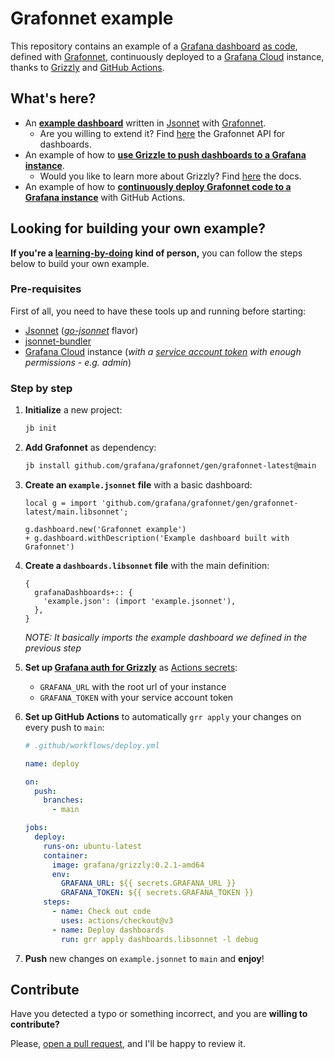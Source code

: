 # Grafonnet example

This repository contains an example of a [Grafana dashboard](https://grafana.com/docs/grafana/latest/dashboards/)
[as code](https://grafana.com/blog/2022/12/06/a-complete-guide-to-managing-grafana-as-code-tools-tips-and-tricks/), 
defined with [Grafonnet](https://github.com/grafana/grafonnet), continuously deployed to 
a [Grafana Cloud](https://grafana.com/products/cloud/) instance, 
thanks to [Grizzly](https://github.com/grafana/grizzly) and [GitHub Actions](https://docs.github.com/en/actions).

## What's here?

- An **[example dashboard](./example.jsonnet)** written in [Jsonnet](https://jsonnet.org/) with [Grafonnet](https://github.com/grafana/grafonnet).
  - Are you willing to extend it? Find [here](https://grafana.github.io/grafonnet/API/dashboard/index.html) the Grafonnet API for dashboards.
- An example of how to **[use Grizzle to push dashboards to a Grafana instance](./.github/workflows/deploy.yml#L20)**.
  - Would you like to learn more about Grizzly? Find [here](https://grafana.github.io/grizzly/) the docs.
- An example of how to **[continuously deploy Grafonnet code to a Grafana instance](./.github/workflows/deploy.yml)** with GitHub Actions.

## Looking for building your own example?

**If you're a [learning-by-doing](https://en.wikipedia.org/wiki/Learning-by-doing) kind of person,** you can follow the steps below to build your own example.

### Pre-requisites

First of all, you need to have these tools up and running before starting:

  - [Jsonnet](https://jsonnet.org/) (*[go-jsonnet](https://github.com/google/go-jsonnet#installation-instructions)* flavor)
  - [jsonnet-bundler](https://github.com/jsonnet-bundler/jsonnet-bundler#install)
  - [Grafana Cloud](https://grafana.com/products/cloud/) instance (*with a [service account token](https://grafana.com/docs/grafana/latest/administration/service-accounts/#service-account-tokens) with enough permissions - e.g. admin*)

### Step by step

1. **Initialize** a new project:

    ```sh
    jb init
    ```

2. **Add Grafonnet** as dependency:

    ```sh
    jb install github.com/grafana/grafonnet/gen/grafonnet-latest@main
    ```

3. **Create an `example.jsonnet` file** with a basic dashboard:

    ```jsonnet
    local g = import 'github.com/grafana/grafonnet/gen/grafonnet-latest/main.libsonnet';
    
    g.dashboard.new('Grafonnet example')
    + g.dashboard.withDescription('Example dashboard built with Grafonnet')
    ```

4. **Create a `dashboards.libsonnet` file** with the main definition:

    ```jsonnet
    {
      grafanaDashboards+:: {
        'example.json': (import 'example.jsonnet'),
      },
    }
    ```

    *NOTE: It basically imports the example dashboard we defined in the previous step*

5. **Set up [Grafana auth for Grizzly](https://grafana.github.io/grizzly/authentication/#grafana-itself)** as [Actions secrets](https://docs.github.com/en/actions/security-guides/encrypted-secrets):

    - `GRAFANA_URL` with the root url of your instance
    - `GRAFANA_TOKEN` with your service account token

6. **Set up GitHub Actions** to automatically `grr apply` your changes on every push to `main`:

    ```yaml
    # .github/workflows/deploy.yml

    name: deploy
    
    on:
      push:
        branches:
          - main
    
    jobs:
      deploy:
        runs-on: ubuntu-latest
        container:
          image: grafana/grizzly:0.2.1-amd64
          env:
            GRAFANA_URL: ${{ secrets.GRAFANA_URL }}
            GRAFANA_TOKEN: ${{ secrets.GRAFANA_TOKEN }}
        steps:
          - name: Check out code
            uses: actions/checkout@v3
          - name: Deploy dashboards
            run: grr apply dashboards.libsonnet -l debug
    ```

7. **Push** new changes on `example.jsonnet` to `main` and **enjoy**!

## Contribute

Have you detected a typo or something incorrect, and you are **willing to contribute?** 

Please, [open a pull request](https://github.com/joanlopez/grafonnet-example/compare), and I'll be happy to review it.
